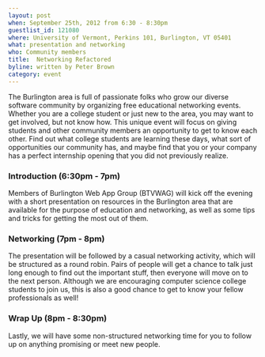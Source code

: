 ```yaml
---
layout: post
when: September 25th, 2012 from 6:30 - 8:30pm
guestlist_id: 121080
where: University of Vermont, Perkins 101, Burlington, VT 05401
what: presentation and networking
who: Community members
title:  Networking Refactored
byline: written by Peter Brown
category: event
---
```


The Burlington area is full of passionate folks who grow our diverse software community by organizing free educational networking events. Whether you are a college student or just new to the area, you may want to get involved, but not know how. This unique event will focus on giving students and other community members an opportunity to get to know each other. Find out what college students are learning these days, what sort of opportunities our community has, and maybe find that you or your company has a perfect internship opening that you did not previously realize. 

### Introduction (6:30pm - 7pm)

Members of Burlington Web App Group (BTVWAG) will kick off the evening with a short presentation on resources in the Burlington area that are available for the purpose of education and networking, as well as some tips and tricks for getting the most out of them.

### Networking (7pm - 8pm)

The presentation will be followed by a casual networking activity, which will be structured as a round robin. Pairs of people will get a chance to talk just long enough to find out the important stuff, then everyone will move on to the next person.  Although we are encouraging computer science college students to join us, this is also a good chance to get to know your fellow professionals as well!

### Wrap Up (8pm - 8:30pm)

Lastly, we will have some non-structured networking time for you to follow up on anything promising or meet new people.

